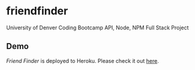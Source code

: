 # friendfinder
University of Denver Coding Bootcamp API, Node, NPM Full Stack Project


## Demo
	
*Friend Finder* is deployed to Heroku. Please check it out [here](https://stormy-crag-22526.herokuapp.com/).